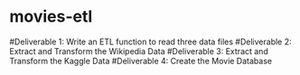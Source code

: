 # movies-etl

#Deliverable 1: Write an ETL function to read three data files
#Deliverable 2: Extract and Transform the Wikipedia Data
#Deliverable 3: Extract and Transform the Kaggle Data
#Deliverable 4: Create the Movie Database

